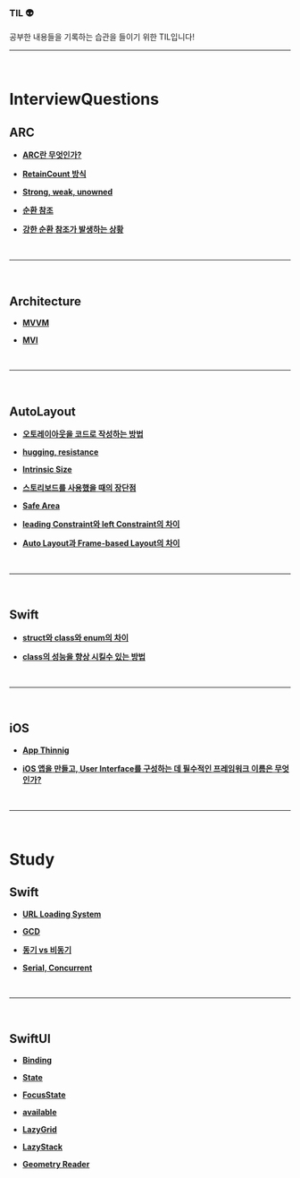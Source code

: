 ### <b> TIL 👽</b>  

공부한 내용들을 기록하는 습관을 들이기 위한 TIL입니다!
<br>
<hr>
<br>

# <b> InterviewQuestions <b>

## <b> ARC </b>
- [ARC란 무엇인가?](https://github.com/uuuunseo/TIL/blob/main/Interviewquestions/ARC/ARC%EB%9E%80%20%EB%AC%B4%EC%97%87%EC%9D%B8%EA%B0%80%3F.md) 
  
- [RetainCount 방식](https://github.com/uuuunseo/TIL/blob/main/Interviewquestions/ARC/RetainCount%20%EB%B0%A9%EC%8B%9D.md)
  
- [Strong, weak, unowned](https://github.com/uuuunseo/TIL/blob/main/Interviewquestions/ARC/Strong%2C%20weak%2C%20unowned.md)
  
- [순환 참조](https://github.com/uuuunseo/TIL/blob/main/Interviewquestions/ARC/%EC%88%9C%ED%99%98%EC%B0%B8%EC%A1%B0.md)
  
- [강한 순환 참조가 발생하는 상황](https://github.com/uuuunseo/TIL/blob/main/Interviewquestions/ARC/%EA%B0%95%ED%95%9C%20%EC%88%9C%ED%99%98%20%EC%B0%B8%EC%A1%B0%EA%B0%80%20%EB%B0%9C%EC%83%9D%ED%95%98%EB%8A%94%20%EC%83%81%ED%99%A9.md)

<br>
<hr>
<br>

## <b> Architecture </b>
- [MVVM](https://github.com/uuuunseo/TIL/blob/main/Interviewquestions/Architecture/MVVM.md)

- [MVI](https://github.com/uuuunseo/TIL/blob/main/Interviewquestions/Architecture/MVI.md)

<br>
<hr>
<br>

## <b> AutoLayout </b>
- [오토레이아웃을 코드로 작성하는 방법](https://github.com/uuuunseo/TIL/blob/main/Interviewquestions/AutoLayout/%EC%98%A4%ED%86%A0%EB%A0%88%EC%9D%B4%EC%95%84%EC%9B%83%EC%9D%84%20%EC%BD%94%EB%93%9C%EB%A1%9C%20%EC%9E%91%EC%84%B1%ED%95%98%EB%8A%94%20%EB%B0%A9%EB%B2%95.md)
  
- [hugging, resistance](https://github.com/uuuunseo/TIL/blob/main/Interviewquestions/AutoLayout/hugging%2C%20resistance.md)
  
- [Intrinsic Size](https://github.com/uuuunseo/TIL/blob/main/Interviewquestions/AutoLayout/Intrinsic%20Size.md)
  
- [스토리보드를 사용했을 때의 장단점](https://github.com/uuuunseo/TIL/blob/main/Interviewquestions/AutoLayout/%EC%8A%A4%ED%86%A0%EB%A6%AC%EB%B3%B4%EB%93%9C%EB%A5%BC%20%EC%82%AC%EC%9A%A9%ED%96%88%EC%9D%84%20%EB%95%8C%EC%9D%98%20%EC%9E%A5%EB%8B%A8%EC%A0%90.md)
  
- [Safe Area](https://github.com/uuuunseo/TIL/blob/main/Interviewquestions/AutoLayout/Safe%20Area.md)
  
- [leading Constraint와 left Constraint의 차이](https://github.com/uuuunseo/TIL/blob/main/Interviewquestions/AutoLayout/leading%20Constraint%EC%99%80%20left%20Constraint%EC%9D%98%20%EC%B0%A8%EC%9D%B4.md)
  
- [Auto Layout과 Frame-based Layout의 차이](https://github.com/uuuunseo/TIL/blob/main/Interviewquestions/AutoLayout/Auto%20Layout%EA%B3%BC%20Frame-based%20Layout%EC%9D%98%20%EC%B0%A8%EC%9D%B4.md)
  
<br>
<hr>
<br>

## <b> Swift </b>
- [struct와 class와 enum의 차이](https://github.com/uuuunseo/TIL/blob/be84ddb86b457fcb10bb2ce6dd8a04b35eef15f1/Interviewquestions/Swift/struct%EC%99%80%20class%EC%99%80%20enum%EC%9D%98%20%EC%B0%A8%EC%9D%B4.md)

- [class의 성능을 향상 시킬수 있는 방법](https://github.com/uuuunseo/TIL/blob/main/Interviewquestions/Swift/class%EC%9D%98%20%EC%84%B1%EB%8A%A5%EC%9D%84%20%ED%96%A5%EC%83%81%20%EC%8B%9C%ED%82%AC%EC%88%98%20%EC%9E%88%EB%8A%94%20%EB%B0%A9%EB%B2%95.md)

<br>
<hr>
<br>

## <b> iOS </b>
- [App Thinnig](https://github.com/uuuunseo/TIL/blob/main/Interviewquestions/iOS/App%20Thinning.md)

- [iOS 앱을 만들고, User Interface를 구성하는 데 필수적인 프레임워크 이름은 무엇인가?](https://github.com/uuuunseo/TIL/blob/main/Interviewquestions/iOS/iOS%20%EC%95%B1%EC%9D%84%20%EB%A7%8C%EB%93%A4%EA%B3%A0%2C%20User%20Interface%EB%A5%BC%20%EA%B5%AC%EC%84%B1%ED%95%98%EB%8A%94%20%EB%8D%B0%20%ED%95%84%EC%88%98%EC%A0%81%EC%9D%B8%20%ED%94%84%EB%A0%88%EC%9E%84%EC%9B%8C%ED%81%AC%20%EC%9D%B4%EB%A6%84%EC%9D%80%20%EB%AC%B4%EC%97%87%EC%9D%B8%EA%B0%80%3F.md)

<br>
<hr>
<br>

# <b> Study </b>

## <b> Swift </b>
- [URL Loading System](https://github.com/uuuunseo/TIL/blob/main/Study/Swift/URL%20Loading%20System.md)

- [GCD](https://github.com/uuuunseo/TIL/blob/main/Study/Swift/GCD.md)

- [동기 vs 비동기](https://github.com/uuuunseo/TIL/blob/main/Study/Swift/%EB%8F%99%EA%B8%B0%20vs%20%EB%B9%84%EB%8F%99%EA%B8%B0.md)

- [Serial, Concurrent](https://github.com/uuuunseo/TIL/blob/main/Study/Swift/Serial%2C%20Concurrent.md)

<br>
<hr>
<br>

## <b> SwiftUI </b>
- [Binding](https://github.com/uuuunseo/TIL/blob/main/Study/SwiftUI/Binding.md)
  
- [State](https://github.com/uuuunseo/TIL/blob/main/Study/SwiftUI/State.md)
  
- [FocusState](https://github.com/uuuunseo/TIL/blob/main/Study/SwiftUI/FocusState.md)
  
- [available](https://github.com/uuuunseo/TIL/blob/main/Study/SwiftUI/available.md)

- [LazyGrid](https://github.com/uuuunseo/TIL/blob/main/Study/SwiftUI/LazyGrid.md)

- [LazyStack](https://github.com/uuuunseo/TIL/blob/05c69bbe6a53fb1a8a00b054dd2a1ad98da6e4d4/Study/SwiftUI/LazyStack.md)

- [Geometry Reader](https://github.com/uuuunseo/TIL/blob/main/Study/SwiftUI/Geometry%20Reader.md)